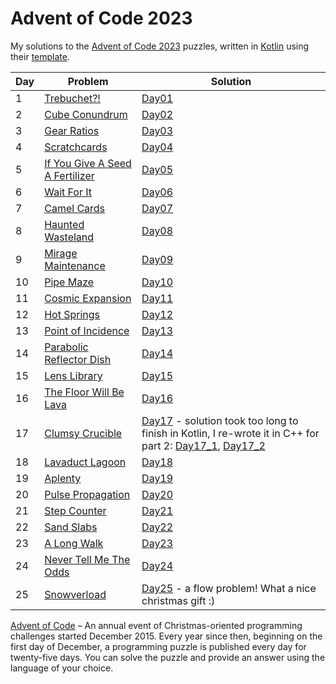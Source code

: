 # Advent of Code 2023

My solutions to the [Advent of Code 2023][aoc2023] puzzles, written in [Kotlin][kotlin] using their [template].

| Day | Problem                                                                | Solution                                                                                                                                                                                                                                                                                                                                                    |
|-----|------------------------------------------------------------------------|-------------------------------------------------------------------------------------------------------------------------------------------------------------------------------------------------------------------------------------------------------------------------------------------------------------------------------------------------------------|
| 1   | [Trebuchet?!](https://adventofcode.com/2023/day/1)                     | [Day01](https://github.com/MickyOR/advent-of-code-2023-kotlin/blob/main/src/Day01.kt)                                                                                                                                                                                                                                                                       |
| 2   | [Cube Conundrum](https://adventofcode.com/2023/day/2)                  | [Day02](https://github.com/MickyOR/advent-of-code-2023-kotlin/blob/main/src/Day02.kt)                                                                                                                                                                                                                                                                       |
| 3   | [Gear Ratios](https://adventofcode.com/2023/day/3)                     | [Day03](https://github.com/MickyOR/advent-of-code-2023-kotlin/blob/main/src/Day03.kt)                                                                                                                                                                                                                                                                       |
| 4   | [Scratchcards](https://adventofcode.com/2023/day/4)                    | [Day04](https://github.com/MickyOR/advent-of-code-2023-kotlin/blob/main/src/Day04.kt)                                                                                                                                                                                                                                                                       |
| 5   | [If You Give A Seed A Fertilizer](https://adventofcode.com/2023/day/5) | [Day05](https://github.com/MickyOR/advent-of-code-2023-kotlin/blob/main/src/Day05.kt)                                                                                                                                                                                                                                                                       |
| 6   | [Wait For It](https://adventofcode.com/2023/day/6)                     | [Day06](https://github.com/MickyOR/advent-of-code-2023-kotlin/blob/main/src/Day06.kt)                                                                                                                                                                                                                                                                       |
| 7   | [Camel Cards](https://adventofcode.com/2023/day/7)                     | [Day07](https://github.com/MickyOR/advent-of-code-2023-kotlin/blob/main/src/Day07.kt)                                                                                                                                                                                                                                                                       |
| 8   | [Haunted Wasteland](https://adventofcode.com/2023/day/8)               | [Day08](https://github.com/MickyOR/advent-of-code-2023-kotlin/blob/main/src/Day08.kt)                                                                                                                                                                                                                                                                       |
| 9   | [Mirage Maintenance](https://adventofcode.com/2023/day/9)              | [Day09](https://github.com/MickyOR/advent-of-code-2023-kotlin/blob/main/src/Day09.kt)                                                                                                                                                                                                                                                                       |
| 10  | [Pipe Maze](https://adventofcode.com/2023/day/10)                      | [Day10](https://github.com/MickyOR/advent-of-code-2023-kotlin/blob/main/src/Day10.kt)                                                                                                                                                                                                                                                                       |
| 11  | [Cosmic Expansion](https://adventofcode.com/2023/day/11)               | [Day11](https://github.com/MickyOR/advent-of-code-2023-kotlin/blob/main/src/Day11.kt)                                                                                                                                                                                                                                                                       |
| 12  | [Hot Springs](https://adventofcode.com/2023/day/12)                    | [Day12](https://github.com/MickyOR/advent-of-code-2023-kotlin/blob/main/src/Day12.kt)                                                                                                                                                                                                                                                                       |
| 13  | [Point of Incidence](https://adventofcode.com/2023/day/13)             | [Day13](https://github.com/MickyOR/advent-of-code-2023-kotlin/blob/main/src/Day13.kt)                                                                                                                                                                                                                                                                       |
| 14  | [Parabolic Reflector Dish](https://adventofcode.com/2023/day/14)       | [Day14](https://github.com/MickyOR/advent-of-code-2023-kotlin/blob/main/src/Day14.kt)                                                                                                                                                                                                                                                                       |
| 15  | [Lens Library](https://adventofcode.com/2023/day/15)                   | [Day15](https://github.com/MickyOR/advent-of-code-2023-kotlin/blob/main/src/Day15.kt)                                                                                                                                                                                                                                                                       |
| 16  | [The Floor Will Be Lava](https://adventofcode.com/2023/day/16)         | [Day16](https://github.com/MickyOR/advent-of-code-2023-kotlin/blob/main/src/Day16.kt)                                                                                                                                                                                                                                                                       |
| 17  | [Clumsy Crucible](https://adventofcode.com/2023/day/17)                | [Day17](https://github.com/MickyOR/advent-of-code-2023-kotlin/blob/main/src/Day17.kt) - solution took too long to finish in Kotlin, I re-wrote it in C++ for part 2: [Day17_1](https://github.com/MickyOR/advent-of-code-2023-kotlin/blob/main/src/Day17_1.cpp), [Day17_2](https://github.com/MickyOR/advent-of-code-2023-kotlin/blob/main/src/Day17_2.cpp) |
| 18  | [Lavaduct Lagoon](https://adventofcode.com/2023/day/18)                | [Day18](https://github.com/MickyOR/advent-of-code-2023-kotlin/blob/main/src/Day18.kt)                                                                                                                                                                                                                                                                       |
| 19  | [Aplenty](https://adventofcode.com/2023/day/19)                        | [Day19](https://github.com/MickyOR/advent-of-code-2023-kotlin/blob/main/src/Day19.kt)                                                                                                                                                                                                                                                                       |
| 20  | [Pulse Propagation](https://adventofcode.com/2023/day/20)              | [Day20](https://github.com/MickyOR/advent-of-code-2023-kotlin/blob/main/src/Day20.kt)                                                                                                                                                                                                                                                                       |
| 21  | [Step Counter](https://adventofcode.com/2023/day/21)                   | [Day21](https://github.com/MickyOR/advent-of-code-2023-kotlin/blob/main/src/Day21.kt)                                                                                                                                                                                                                                                                       |
| 22  | [Sand Slabs](https://adventofcode.com/2023/day/22)                     | [Day22](https://github.com/MickyOR/advent-of-code-2023-kotlin/blob/main/src/Day22.kt)                                                                                                                                                                                                                                                                       |
| 23  | [A Long Walk](https://adventofcode.com/2023/day/23)                    | [Day23](https://github.com/MickyOR/advent-of-code-2023-kotlin/blob/main/src/Day23.kt)                                                                                                                                                                                                                                                                       |
| 24  | [Never Tell Me The Odds](https://adventofcode.com/2023/day/24)         | [Day24](https://github.com/MickyOR/advent-of-code-2023-kotlin/blob/main/src/Day24.kt)                                                                                                                                                                                                                                                                       |
| 25  | [Snowverload](https://adventofcode.com/2023/day/25)                    | [Day25](https://github.com/MickyOR/advent-of-code-2023-kotlin/blob/main/src/Day25.kt) - a flow problem! What a nice christmas gift :)                                                                                                                                                                                                                       |

[^aoc]:
[Advent of Code][aoc] – An annual event of Christmas-oriented programming challenges started December 2015.
Every year since then, beginning on the first day of December, a programming puzzle is published every day for twenty-five days.
You can solve the puzzle and provide an answer using the language of your choice.

[aoc2023]: https://adventofcode.com/2023
[aoc]: https://adventofcode.com
[kotlin]: https://kotlinlang.org
[template]: https://github.com/kotlin-hands-on/advent-of-code-kotlin-template

